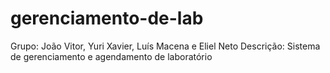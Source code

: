 # gerenciamento-de-lab
Grupo: João Vitor, Yuri Xavier, Luís Macena e Eliel Neto
Descrição: Sistema de gerenciamento e agendamento de laboratório
